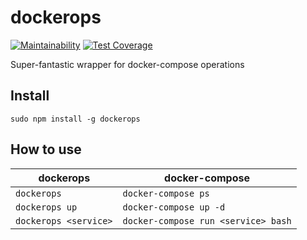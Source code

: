 # dockerops


[![Maintainability](https://api.codeclimate.com/v1/badges/0d76f0f853fa588d8a53/maintainability)](https://codeclimate.com/github/javanile-bot/dockerops/maintainability)
[![Test Coverage](https://api.codeclimate.com/v1/badges/0d76f0f853fa588d8a53/test_coverage)](https://codeclimate.com/github/javanile-bot/dockerops/test_coverage)

Super-fantastic wrapper for docker-compose operations

## Install
```
sudo npm install -g dockerops
```

## How to use

|  dockerops              |  docker-compose                     |
|-------------------------|-------------------------------------|
| `dockerops`             | `docker-compose ps`                 |
| `dockerops up`          | `docker-compose up -d`              |
| `dockerops <service>`   | `docker-compose run <service> bash` |



